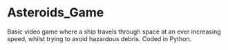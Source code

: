 # Asteroids_Game
Basic video game where a ship travels through space at an ever increasing speed, whilst trying to avoid hazardous debris. Coded in Python.
